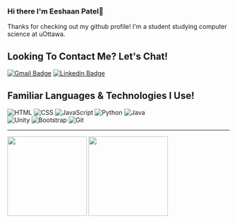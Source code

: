 ### Hi there I'm Eeshaan Patel👋

<!--
**Eesh23/Eesh23** is a ✨ _special_ ✨ repository because its `README.md` (this file) appears on your GitHub profile.

Here are some ideas to get you started:

- 🔭 I’m currently working on ...
- 🌱 I’m currently learning ...
- 👯 I’m looking to collaborate on ...
- 🤔 I’m looking for help with ...
- 💬 Ask me about ...
- 📫 How to reach me: ...
- 😄 Pronouns: ...
- ⚡ Fun fact: ...
-->

Thanks for checking out my github profile! I'm a student  studying computer science at uOttawa. <br>

## Looking To Contact Me? Let's Chat!
[![Gmail Badge](https://img.shields.io/badge/-eeshaan2002@gmail.com-c14438?style=flat-square&logo=Gmail&logoColor=white&link=mailto:eeshaan2002@gmail.com)](mailto:eeshaan2002@gmail.com)
[![Linkedin Badge](https://img.shields.io/badge/-Eeshaan_Patel-blue?style=flat-square&logo=Linkedin&logoColor=white&link=https://www.linkedin.com/in/eeshaan-patel-ep23/)](https://www.linkedin.com/in/eeshaan-patel-ep23/)

## Familiar Languages & Technologies I Use!
![HTML](https://img.shields.io/badge/HTML5-E34F26?style=for-the-badge&logo=html5&logoColor=white)
![CSS](https://img.shields.io/badge/CSS3-1572B6?style=for-the-badge&logo=css3&logoColor=white)
![JavaScript](https://img.shields.io/badge/javascript-%23323330.svg?style=for-the-badge&logo=javascript&logoColor=%23F7DF1E)
![Python](https://img.shields.io/badge/Python-3776AB?style=for-the-badge&logo=python&logoColor=white)
![Java](https://img.shields.io/badge/Java-ED8B00?style=for-the-badge&logo=java&logoColor=white)
<br>
![Unity](https://img.shields.io/badge/unity-%23000000.svg?style=for-the-badge&logo=unity&logoColor=white)
![Bootstrap](https://img.shields.io/badge/bootstrap-%23563D7C.svg?style=for-the-badge&logo=bootstrap&logoColor=white)
![Git](https://img.shields.io/badge/git-%23F05033.svg?style=for-the-badge&logo=git&logoColor=white)

---

<div>
  <img height="180em" src="https://github-readme-stats.vercel.app/api?username=Eesh23&show_icons=true&theme=transparent">
  <img height="180em" src="https://github-readme-stats.vercel.app/api/top-langs/?username=Eesh23&layout=compact&theme=transparent">
</div>
